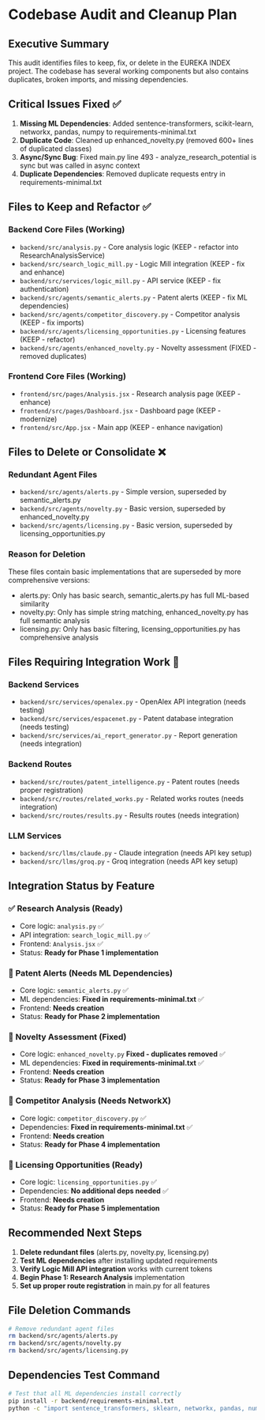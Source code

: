 # Codebase Audit and Cleanup Plan

## Executive Summary
This audit identifies files to keep, fix, or delete in the EUREKA INDEX project. The codebase has several working components but also contains duplicates, broken imports, and missing dependencies.

## Critical Issues Fixed ✅
1. **Missing ML Dependencies**: Added sentence-transformers, scikit-learn, networkx, pandas, numpy to requirements-minimal.txt
2. **Duplicate Code**: Cleaned up enhanced_novelty.py (removed 600+ lines of duplicated classes)
3. **Async/Sync Bug**: Fixed main.py line 493 - analyze_research_potential is sync but was called in async context
4. **Duplicate Dependencies**: Removed duplicate requests entry in requirements-minimal.txt

## Files to Keep and Refactor ✅

### Backend Core Files (Working)
- `backend/src/analysis.py` - Core analysis logic (KEEP - refactor into ResearchAnalysisService)
- `backend/src/search_logic_mill.py` - Logic Mill integration (KEEP - fix and enhance)
- `backend/src/services/logic_mill.py` - API service (KEEP - fix authentication)
- `backend/src/agents/semantic_alerts.py` - Patent alerts (KEEP - fix ML dependencies)
- `backend/src/agents/competitor_discovery.py` - Competitor analysis (KEEP - fix imports)
- `backend/src/agents/licensing_opportunities.py` - Licensing features (KEEP - refactor)
- `backend/src/agents/enhanced_novelty.py` - Novelty assessment (FIXED - removed duplicates)

### Frontend Core Files (Working)
- `frontend/src/pages/Analysis.jsx` - Research analysis page (KEEP - enhance)
- `frontend/src/pages/Dashboard.jsx` - Dashboard page (KEEP - modernize)
- `frontend/src/App.jsx` - Main app (KEEP - enhance navigation)

## Files to Delete or Consolidate ❌

### Redundant Agent Files
- `backend/src/agents/alerts.py` - Simple version, superseded by semantic_alerts.py
- `backend/src/agents/novelty.py` - Basic version, superseded by enhanced_novelty.py
- `backend/src/agents/licensing.py` - Basic version, superseded by licensing_opportunities.py

### Reason for Deletion
These files contain basic implementations that are superseded by more comprehensive versions:
- alerts.py: Only has basic search, semantic_alerts.py has full ML-based similarity
- novelty.py: Only has simple string matching, enhanced_novelty.py has full semantic analysis
- licensing.py: Only has basic filtering, licensing_opportunities.py has comprehensive analysis

## Files Requiring Integration Work 🔧

### Backend Services
- `backend/src/services/openalex.py` - OpenAlex API integration (needs testing)
- `backend/src/services/espacenet.py` - Patent database integration (needs testing)
- `backend/src/services/ai_report_generator.py` - Report generation (needs integration)

### Backend Routes
- `backend/src/routes/patent_intelligence.py` - Patent routes (needs proper registration)
- `backend/src/routes/related_works.py` - Related works routes (needs integration)
- `backend/src/routes/results.py` - Results routes (needs integration)

### LLM Services
- `backend/src/llms/claude.py` - Claude integration (needs API key setup)
- `backend/src/llms/groq.py` - Groq integration (needs API key setup)

## Integration Status by Feature

### ✅ Research Analysis (Ready)
- Core logic: `analysis.py` ✅
- API integration: `search_logic_mill.py` ✅
- Frontend: `Analysis.jsx` ✅
- Status: **Ready for Phase 1 implementation**

### 🔧 Patent Alerts (Needs ML Dependencies)
- Core logic: `semantic_alerts.py` ✅
- ML dependencies: **Fixed in requirements-minimal.txt** ✅
- Frontend: **Needs creation**
- Status: **Ready for Phase 2 implementation**

### 🔧 Novelty Assessment (Fixed)
- Core logic: `enhanced_novelty.py` **Fixed - duplicates removed** ✅
- ML dependencies: **Fixed in requirements-minimal.txt** ✅
- Frontend: **Needs creation**
- Status: **Ready for Phase 3 implementation**

### 🔧 Competitor Analysis (Needs NetworkX)
- Core logic: `competitor_discovery.py` ✅
- Dependencies: **Fixed in requirements-minimal.txt** ✅
- Frontend: **Needs creation**
- Status: **Ready for Phase 4 implementation**

### 🔧 Licensing Opportunities (Ready)
- Core logic: `licensing_opportunities.py` ✅
- Dependencies: **No additional deps needed** ✅
- Frontend: **Needs creation**
- Status: **Ready for Phase 5 implementation**

## Recommended Next Steps

1. **Delete redundant files** (alerts.py, novelty.py, licensing.py)
2. **Test ML dependencies** after installing updated requirements
3. **Verify Logic Mill API integration** works with current tokens
4. **Begin Phase 1: Research Analysis** implementation
5. **Set up proper route registration** in main.py for all features

## File Deletion Commands
```bash
# Remove redundant agent files
rm backend/src/agents/alerts.py
rm backend/src/agents/novelty.py  
rm backend/src/agents/licensing.py
```

## Dependencies Test Command
```bash
# Test that all ML dependencies install correctly
pip install -r backend/requirements-minimal.txt
python -c "import sentence_transformers, sklearn, networkx, pandas, numpy; print('All ML dependencies working')"
```